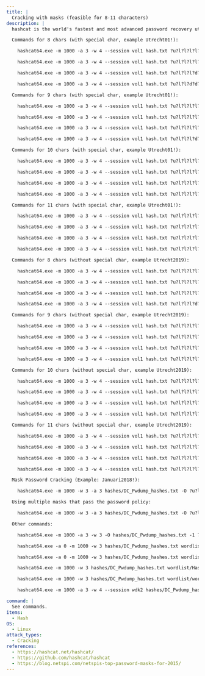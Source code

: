 ```yaml
---
title: |
  Cracking with masks (feasible for 8-11 characters)
description: |
  hashcat is the world's fastest and most advanced password recovery utility, supporting five unique modes of attack for over 300 highly-optimized hashing algorithms. 

  Commands for 8 chars (with special char, example Utrecht01!):

  	hashcat64.exe -m 1000 -a 3 -w 4 --session vol1 hash.txt ?u?l?l?l?l?l?d?s -O

  	hashcat64.exe -m 1000 -a 3 -w 4 --session vol1 hash.txt ?u?l?l?l?l?d?d?s -O

  	hashcat64.exe -m 1000 -a 3 -w 4 --session vol1 hash.txt ?u?l?l?l?d?d?d?s -O

  	hashcat64.exe -m 1000 -a 3 -w 4 --session vol1 hash.txt ?u?l?l?d?d?d?d?s -O

  Commands for 9 chars (with special char, example Utrecht01!):

  	hashcat64.exe -m 1000 -a 3 -w 4 --session vol1 hash.txt ?u?l?l?l?l?l?l?d?s -O

  	hashcat64.exe -m 1000 -a 3 -w 4 --session vol1 hash.txt ?u?l?l?l?l?l?d?d?s -O

  	hashcat64.exe -m 1000 -a 3 -w 4 --session vol1 hash.txt ?u?l?l?l?l?d?d?d?s -O

  	hashcat64.exe -m 1000 -a 3 -w 4 --session vol1 hash.txt ?u?l?l?l?d?d?d?d?s -O

  Commands for 10 chars (with special char, example Utrecht01!):

  	hashcat64.exe -m 1000 -a 3 -w 4 --session vol1 hash.txt ?u?l?l?l?l?l?l?l?d?s -O

  	hashcat64.exe -m 1000 -a 3 -w 4 --session vol1 hash.txt ?u?l?l?l?l?l?l?d?d?s -O

  	hashcat64.exe -m 1000 -a 3 -w 4 --session vol1 hash.txt ?u?l?l?l?l?l?d?d?d?s -O

  	hashcat64.exe -m 1000 -a 3 -w 4 --session vol1 hash.txt ?u?l?l?l?l?d?d?d?d?s -O

  Commands for 11 chars (with special char, example Utrecht01!):

  	hashcat64.exe -m 1000 -a 3 -w 4 --session vol1 hash.txt ?u?l?l?l?l?l?l?l?l?d?s -O

  	hashcat64.exe -m 1000 -a 3 -w 4 --session vol1 hash.txt ?u?l?l?l?l?l?l?l?d?d?s -O

  	hashcat64.exe -m 1000 -a 3 -w 4 --session vol1 hash.txt ?u?l?l?l?l?l?l?d?d?d?s -O

  	hashcat64.exe -m 1000 -a 3 -w 4 --session vol1 hash.txt ?u?l?l?l?l?l?d?d?d?d?s -O

  Commands for 8 chars (without special char, example Utrecht2019):

  	hashcat64.exe -m 1000 -a 3 -w 4 --session vol1 hash.txt ?u?l?l?l?l?l?l?d -O

  	hashcat64.exe -m 1000 -a 3 -w 4 --session vol1 hash.txt ?u?l?l?l?l?l?d?d -O

  	hashcat64.exe -m 1000 -a 3 -w 4 --session vol1 hash.txt ?u?l?l?l?l?d?d?d -O

  	hashcat64.exe -m 1000 -a 3 -w 4 --session vol1 hash.txt ?u?l?l?l?d?d?d?d -O

  Commands for 9 chars (without special char, example Utrecht2019):

  	hashcat64.exe -m 1000 -a 3 -w 4 --session vol1 hash.txt ?u?l?l?l?l?l?l?l?d -O

  	hashcat64.exe -m 1000 -a 3 -w 4 --session vol1 hash.txt ?u?l?l?l?l?l?l?d?d -O

  	hashcat64.exe -m 1000 -a 3 -w 4 --session vol1 hash.txt ?u?l?l?l?l?l?d?d?d -O

  	hashcat64.exe -m 1000 -a 3 -w 4 --session vol1 hash.txt ?u?l?l?l?l?d?d?d?d -O

  Commands for 10 chars (without special char, example Utrecht2019):

  	hashcat64.exe -m 1000 -a 3 -w 4 --session vol1 hash.txt ?u?l?l?l?l?l?l?l?l?d -O

  	hashcat64.exe -m 1000 -a 3 -w 4 --session vol1 hash.txt ?u?l?l?l?l?l?l?l?d?d -O

  	hashcat64.exe -m 1000 -a 3 -w 4 --session vol1 hash.txt ?u?l?l?l?l?l?l?d?d?d -O

  	hashcat64.exe -m 1000 -a 3 -w 4 --session vol1 hash.txt ?u?l?l?l?l?l?d?d?d?d -O

  Commands for 11 chars (without special char, example Utrecht2019):

  	hashcat64.exe -m 1000 -a 3 -w 4 --session vol1 hash.txt ?u?l?l?l?l?l?l?l?l?l?d -O

  	hashcat64.exe -m 1000 -a 3 -w 4 --session vol1 hash.txt ?u?l?l?l?l?l?l?l?l?d?d -O

  	hashcat64.exe -m 1000 -a 3 -w 4 --session vol1 hash.txt ?u?l?l?l?l?l?l?l?d?d?d -O

  	hashcat64.exe -m 1000 -a 3 -w 4 --session vol1 hash.txt ?u?l?l?l?l?l?l?d?d?d?d -O

  Mask Password Cracking (Example: Januari2018!):

  	hashcat64.exe -m 1000 -w 3 -a 3 hashes/DC_Pwdump_hashes.txt -O ?u?l?l?l?d?d?d?d?s

  Using multiple masks that pass the password policy:

  	hashcat64.exe -m 1000 -w 3 -a 3 hashes/DC_Pwdump_hashes.txt -O ?u?l?l?l?d?d?d?d?s masks/8char-1l-1u-1d-1s-compliant.hcmask

  Other commands:

  	hashcat64.exe -m 1000 -a 3 -w 3 -O hashes/DC_Pwdump_hashes.txt -1 ?l?d ?1?1?1?1?1?1?1?1?1 -i --increment-min=5

  	hashcat64.exe -a 0 -m 1000 -w 3 hashes/DC_Pwdump_hashes.txt wordlist/10_million_password_list_top_1000000.txt -r rules/best64.rule -O

  	hashcat64.exe -a 0 -m 1000 -w 3 hashes/DC_Pwdump_hashes.txt wordlist/weakpass_2a -O -r rules/best64.rule

  	hashcat64.exe -m 1000 -w 3 hashes/DC_Pwdump_hashes.txt wordlist/HashesOrg -O -r rules/d3ad0ne.rule

  	hashcat64.exe -m 1000 -w 3 hashes/DC_Pwdump_hashes.txt wordlist/words.dutch -O -r rules/dive.rule

  	hashcat64.exe -m 1000 -a 3 -w 4 --session wdk2 hashes/DC_Pwdump_hashes.txt ?u?l?l?l?l?l?l?l?d?d -O -d 3,4,5,6,7

command: |
  See commands.
items:
  - Hash
OS:
  - Linux
attack_types:
  - Cracking
references:
  - https://hashcat.net/hashcat/
  - https://github.com/hashcat/hashcat
  - https://blog.netspi.com/netspis-top-password-masks-for-2015/
---
```


